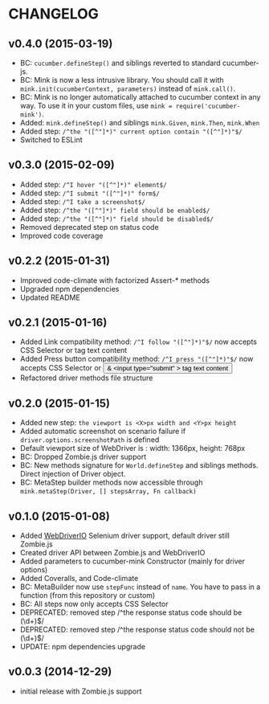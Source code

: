 # CHANGELOG

## v0.4.0 (2015-03-19)
* BC: `cucumber.defineStep()` and siblings reverted to standard cucumber-js.
* BC: Mink is now a less intrusive library. You should call it with `mink.init(cucumberContext, parameters)` instead of `mink.call()`.
* BC: Mink is no longer automatically attached to cucumber context in any way. To use it in your custom files, use `mink = require('cucumber-mink')`.
* Added: `mink.defineStep()` and siblings `mink.Given`, `mink.Then`, `mink.When`
* Added step: `/^the "([^"]*)" current option contain "([^"]*)"$/`
* Switched to ESLint

## v0.3.0 (2015-02-09)
* Added step: `/^I hover "([^"]*)" element$/`
* Added step: `/^I submit "([^"]*)" form$/`
* Added step: `/^I take a screenshot$/`
* Added step: `/^the "([^"]*)" field should be enabled$/`
* Added step: `/^the "([^"]*)" field should be disabled$/`
* Removed deprecated step on status code
* Improved code coverage

## v0.2.2 (2015-01-31)
* Improved code-climate with factorized Assert-* methods
* Upgraded npm dependencies
* Updated README

## v0.2.1 (2015-01-16)
* Added Link compatibility method: `/^I follow "([^"]*)"$/` now accepts CSS Selector or <a> tag text content
* Added Press button compatibility method: `/^I press "([^"]*)"$/` now accepts CSS Selector or <button> & <input type="submit" \> tag text content
* Refactored driver methods file structure

## v0.2.0 (2015-01-15)
* Added new step: `the viewport is <X>px width and <Y>px height`
* Added automatic screenshot on scenario failure if `driver.options.screenshotPath` is defined
* Default viewport size of WebDriver is : width: 1366px, height: 768px
* BC: Dropped Zombie.js driver support
* BC: New methods signature for `World.defineStep` and siblings methods. Direct injection of Driver object.
* BC: MetaStep builder methods now accessible through `mink.metaStep(Driver, [] stepsArray, Fn callback)`

## v0.1.0 (2015-01-08)
* Added [WebDriverIO](https://github.com/webdriverio/webdriverio) Selenium driver support, default driver still Zombie.js
* Created driver API between Zombie.js and WebDriverIO
* Added parameters to cucumber-mink Constructor (mainly for driver options)
* Added Coveralls, and Code-climate
* BC: MetaBuilder now use `stepFunc` instead of `name`. You have to pass in a function (from this repository or custom)
* BC: All steps now only accepts CSS Selector
* DEPRECATED: removed step /^the response status code should be (\d+)$/
* DEPRECATED: removed step /^the response status code should not be (\d+)$/
* UPDATE: npm dependencies upgrade

## v0.0.3 (2014-12-29)
* initial release with Zombie.js support
